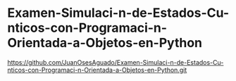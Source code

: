 # Examen-Simulaci-n-de-Estados-Cu-nticos-con-Programaci-n-Orientada-a-Objetos-en-Python

https://github.com/JuanOsesAguado/Examen-Simulaci-n-de-Estados-Cu-nticos-con-Programaci-n-Orientada-a-Objetos-en-Python.git
